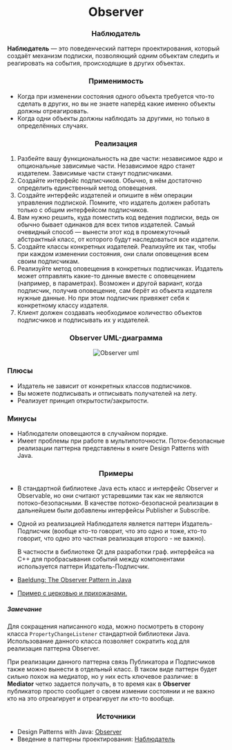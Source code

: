 <h1 align="center">
   Observer
</h1>
<h3 align="center">
   Наблюдатель
</h3>

**Наблюдатель** — это поведенческий паттерн проектирования, который создаёт механизм подписки, позволяющий одним
объектам следить и реагировать на события, происходящие в других объектах.

<h3 align="center">
   Применимость
</h3>

- Когда при изменении состояния одного объекта требуется что-то сделать в других, но вы не знаете наперёд какие именно
  объекты должны отреагировать.
- Когда одни объекты должны наблюдать за другими, но только в определённых случаях.

<h3 align="center">
   Реализация
</h3>

1. Разбейте вашу функциональность на две части:   независимое ядро и опциональные зависимые части. Независимое ядро
   станет издателем. Зависимые части станут подписчиками.
2. Создайте интерфейс подписчиков. Обычно, в нём достаточно определить единственный метод оповещения.
3. Создайте интерфейс издателей и опишите в нём операции управления подпиской. Помните, что издатель должен работать
   только с общим интерфейсом подписчиков.
4. Вам нужно решить, куда поместить код ведения подписки, ведь он обычно бывает одинаков для всех типов издателей. Самый
   очевидный способ — вынести этот код в промежуточный абстрактный класс, от которого будут наследоваться все издатели.
5. Создайте классы конкретных издателей. Реализуйте их так, чтобы при каждом изменении состояния, они слали оповещения
   всем своим подписчикам.
6. Реализуйте метод оповещения в конкретных подписчиках. Издатель может отправлять какие-то данные вместе с
   оповещением (например, в параметрах). Возможен и другой вариант, когда подписчик, получив оповещение, сам берёт из
   объекта издателя нужные данные. Но при этом подписчик привяжет себя к конкретному классу издателя.
7. Клиент должен создавать необходимое количество объектов подписчиков и подписывать их у издателей.

<h3 align="center">
   Observer UML-диаграмма
</h3>

<p align="center">
   <img src=https://github.com/evilpeopletyranny/JavaDesignPatterns/blob/main/src/patterns/behavior/observer/diagram.png alt="Observer uml">
</p>

<h3>Плюсы</h3>

- Издатель не зависит от конкретных классов подписчиков.
- Вы можете подписывать и отписывать получателей на лету.
- Реализует принцип открытости/закрытости.

<h3>Минусы</h3>

- Наблюдатели оповещаются в случайном порядке.
- Имеет проблемы при работе в мультипоточности. Поток-безопасные реализации паттерна представлены в книге Design
  Patterns with Java.

<h3 align="center">
   Примеры
</h3>

- В стандартной библиотеке Java есть класс и интерфейс Observer и Observable, но они считают устаревшими так как не
  являются потоко-безопасными. В качестве потоко-безопасной реализации в дальнейшем были добавлены интерфейсы Publisher
  и Subscribe.
- Одной из реализацией Наблюдателя является паттерн Издатель-Подписчик (вообще кто-то говорит, что это одно и тоже,
  кто-то говорит, что одно это частная реализация второго - не важно).

  В частности в библиотеке Qt для разработки граф. интерфейса на С++ для пробрасывания событий между компонентами
  используется паттерн Издатель-Подписчик.

- [Baeldung: The Observer Pattern in Java](https://www.baeldung.com/java-observer-pattern)
- [Пример с церковью и прихожанами.](https://github.com/evilpeopletyranny/JavaDesignPatterns/blob/main/src/patterns/behavior/observer/code/)

<h5>
    Замечание
</h5>

Для сокращения написанного кода, можно посмотреть в сторону класса ```PropertyChangeListener``` стандартной библиотеки
Java. Использование данного класса позволяет сократить код для реализация паттерна Observer.

При реализации данного паттерна связь Публикатора и Подписчиков также можно вынести в отдельный класс. В таком виде
паттерн будет сильно похож на медиатор, но у них есть ключевое различие: в **Mediator** четко задается получать, в то
время как в **Observer** публикатор просто сообщает о своем измении состоянии и не важно кто на это отреагирует и
отреагирует ли кто-то вообще.

<h3 align="center">
   Источники
</h3>

- Design Patterns with
  Java: [Observer](https://github.com/evilpeopletyranny/JavaDesignPatterns/blob/main/src/patterns/behavior/observer/books/Olaf%20Musch%20EN.pdf)
- Введение в паттерны
  проектирования: [Наблюдатель](https://github.com/evilpeopletyranny/JavaDesignPatterns/blob/main/src/patterns/behavior/observer/books/Alexander%20Shvets%20RU.pdf)